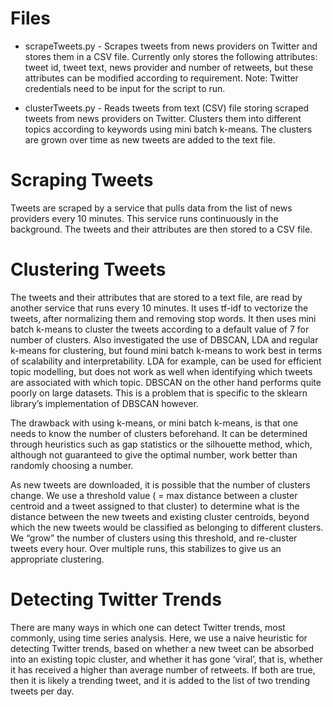 # Files
- scrapeTweets.py - Scrapes tweets from news providers on Twitter and stores them in a CSV file. Currently only stores the following attributes: tweet id, tweet text, news provider and number of retweets, but these attributes can be modified according to requirement. 
Note: Twitter credentials need to be input for the script to run.

- clusterTweets.py - Reads tweets from text (CSV) file storing scraped tweets from news providers on Twitter. Clusters them into different topics according to keywords using mini batch k-means. The clusters are grown over time as new tweets are added to the text file.

# Scraping Tweets
Tweets are scraped by a service that pulls data from the list of news providers every 10 minutes. This service runs continuously in the background. The tweets and their attributes are then stored to a CSV file.

# Clustering Tweets
The tweets and their attributes that are stored to a text file, are read by another service that runs every 10 minutes. It uses tf-idf to vectorize the tweets, after normalizing them and removing stop words. It then uses mini batch k-means to cluster the tweets according to a default value of 7 for number of clusters. Also investigated the use of DBSCAN, LDA and regular k-means for clustering, but found mini batch k-means to work best in terms of scalability and interpretability. LDA for example, can be used for efficient topic modelling, but does not work as well when identifying which tweets are associated with which topic. DBSCAN on the other hand performs quite poorly on large datasets. This is a problem that is specific to the sklearn library’s implementation of DBSCAN however.

The drawback with using k-means, or mini batch k-means, is that one needs to know the number of clusters beforehand. It can be determined through heuristics such as gap statistics or the silhouette method, which, although not guaranteed to give the optimal number, work better than randomly choosing a number.

As new tweets are downloaded, it is possible that the number of clusters change. We use a threshold value ( = max distance between a cluster centroid and a tweet assigned to that cluster) to determine what is the distance between the new tweets and existing cluster centroids, beyond which the new tweets would be classified as belonging to different clusters. We “grow” the number of clusters using this threshold, and re-cluster tweets every hour. Over multiple runs, this stabilizes to give us an appropriate clustering.

# Detecting Twitter Trends
There are many ways in which one can detect Twitter trends, most commonly, using time series analysis. Here, we use a naive heuristic for detecting Twitter trends, based on whether a new tweet can be absorbed into an existing topic cluster, and whether it has gone ‘viral’, that is, whether it has received a higher than average number of retweets.
If both are true, then it is likely a trending tweet, and it is added to the list of two trending tweets per day.
